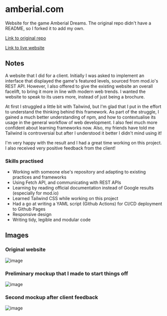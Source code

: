 # amberial.com
Website for the game Amberial Dreams. The original repo didn't have a README, so I forked it to add my own.

[Link to original repo](https://github.com/lumorama/amberial.com)

[Link to live website](amberial.com)

## Notes
A website that I did for a client. Initially I was asked to implement an interface that displayed the game's featured levels, sourced from mod.io's REST API. However, I also offered to give the existing website an overall facelift, to bring it more in line with modern web trends. I wanted the website to speak to its users more, instead of just being a brochure.

At first I struggled a little bit with Tailwind, but I'm glad that I put in the effort to understand the thinking behind this framework. As part of the struggle, I gained a much better understanding of npm, and how to contextualise its usage in the general workflow of web development. I also feel much more confident about learning frameworks now. Also, my friends have told me Tailwind is controversial but after I understood it better I didn't mind using it!

I'm very happy with the result and I had a great time working on this project. I also received very positive feedback from the client!

### Skills practised
- Working with someone else's repository and adapting to existing practices and frameworks
- Using Fetch API, and communicating with REST APIs
- Learning by reading official documentation instead of Google results (especially for mod.io)
- Learned Tailwind CSS while working on this project
- Had a go at writing a YAML script (Github Actions) for CI/CD deployment to Github Pages
- Responsive design
- Writing tidy, legible and modular code

## Images
### Original website
![image](https://user-images.githubusercontent.com/93292687/203510294-6f81c207-22ee-4aae-904f-10a34ea08e5a.png)

### Preliminary mockup that I made to start things off
![image](https://user-images.githubusercontent.com/93292687/203510449-3ba29867-1c2c-4e87-bd1b-1a48cd04a826.png)

### Second mockup after client feedback
![image](https://user-images.githubusercontent.com/93292687/203510573-f4742068-86f2-47b2-b888-e0e85d62841a.png)
